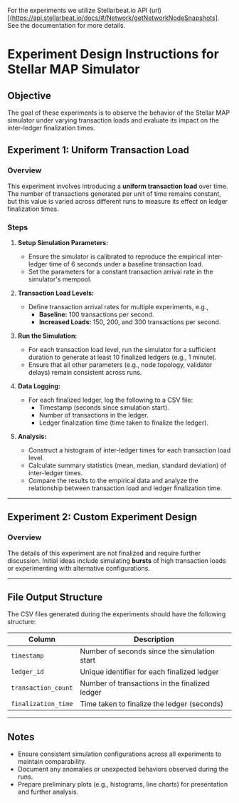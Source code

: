 For the experiments we utilize Stellarbeat.io API (url)[(https://api.stellarbeat.io/docs/#/Network/getNetworkNodeSnapshots]. See the documentation for more details.

# Experiment Design Instructions for Stellar MAP Simulator  

## **Objective**  
The goal of these experiments is to observe the behavior of the Stellar MAP simulator under varying transaction loads and evaluate its impact on the inter-ledger finalization times.  

## **Experiment 1: Uniform Transaction Load**  

### **Overview**  
This experiment involves introducing a **uniform transaction load** over time. The number of transactions generated per unit of time remains constant, but this value is varied across different runs to measure its effect on ledger finalization times.

### **Steps**  

1. **Setup Simulation Parameters:**  
   - Ensure the simulator is calibrated to reproduce the empirical inter-ledger time of 6 seconds under a baseline transaction load.  
   - Set the parameters for a constant transaction arrival rate in the simulator's mempool.  

2. **Transaction Load Levels:**  
   - Define transaction arrival rates for multiple experiments, e.g.,  
     - **Baseline:** 100 transactions per second.  
     - **Increased Loads:** 150, 200, and 300 transactions per second.  

3. **Run the Simulation:**  
   - For each transaction load level, run the simulator for a sufficient duration to generate at least 10 finalized ledgers (e.g., 1 minute).  
   - Ensure that all other parameters (e.g., node topology, validator delays) remain consistent across runs.  

4. **Data Logging:**  
   - For each finalized ledger, log the following to a CSV file:  
     - Timestamp (seconds since simulation start).  
     - Number of transactions in the ledger.  
     - Ledger finalization time (time taken to finalize the ledger).  

5. **Analysis:**  
   - Construct a histogram of inter-ledger times for each transaction load level.  
   - Calculate summary statistics (mean, median, standard deviation) of inter-ledger times.  
   - Compare the results to the empirical data and analyze the relationship between transaction load and ledger finalization time.  

---

## **Experiment 2: Custom Experiment Design**  

### **Overview**  
The details of this experiment are not finalized and require further discussion. Initial ideas include simulating **bursts** of high transaction loads or experimenting with alternative configurations.  

---

## **File Output Structure**  

The CSV files generated during the experiments should have the following structure:  

| **Column**             | **Description**                              |  
|-------------------------|----------------------------------------------|  
| `timestamp`            | Number of seconds since the simulation start |  
| `ledger_id`            | Unique identifier for each finalized ledger  |  
| `transaction_count`    | Number of transactions in the finalized ledger |  
| `finalization_time`    | Time taken to finalize the ledger (seconds)  |  

---

## **Notes**  
- Ensure consistent simulation configurations across all experiments to maintain comparability.  
- Document any anomalies or unexpected behaviors observed during the runs.  
- Prepare preliminary plots (e.g., histograms, line charts) for presentation and further analysis.
